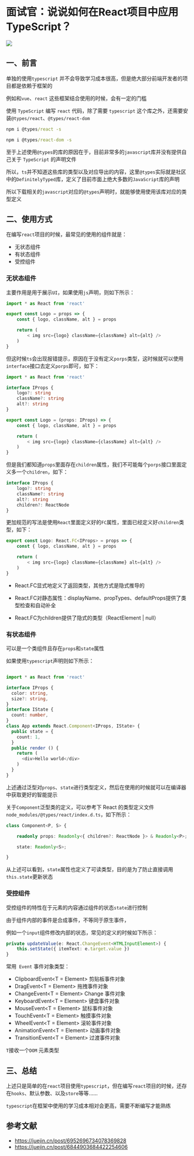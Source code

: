 # 面试官：说说如何在React项目中应用TypeScript？



 ![](https://static.vue-js.com/a98974e0-13bc-11ec-a752-75723a64e8f5.png)

## 一、前言

单独的使用`typescript` 并不会导致学习成本很高，但是绝大部分前端开发者的项目都是依赖于框架的

例如和`vue`、`react` 这些框架结合使用的时候，会有一定的门槛

使用 `TypeScript` 编写 `react` 代码，除了需要 `typescript` 这个库之外，还需要安装`@types/react`、`@types/react-dom`

```cmd
npm i @types/react -s

npm i @types/react-dom -s
```

至于上述使用`@types`的库的原因在于，目前非常多的`javascript`库并没有提供自己关于 `TypeScript` 的声明文件

所以，`ts`并不知道这些库的类型以及对应导出的内容，这里`@types`实际就是社区中的`DefinitelyTyped`库，定义了目前市面上绝大多数的` JavaScript `库的声明

所以下载相关的`javascript`对应的`@types`声明时，就能够使用使用该库对应的类型定义



## 二、使用方式

在编写`react`项目的时候，最常见的使用的组件就是：

- 无状态组件
- 有状态组件
- 受控组件



### 无状态组件

主要作用是用于展示`UI`，如果使用`js`声明，则如下所示：

```js
import * as React from 'react'

export const Logo = props => {
    const { logo, className, alt } = props

    return (
        < img src={logo} className={className} alt={alt} />
    )
}
```

但这时候`ts`会出现报错提示，原因在于没有定义`porps`类型，这时候就可以使用`interface`接口去定义`porps`即可，如下：

```ts
import * as React from 'react'

interface IProps {
    logo?: string
    className?: string
    alt?: string
}

export const Logo = (props: IProps) => {
    const { logo, className, alt } = props

    return (
        < img src={logo} className={className} alt={alt} />
    )
}
```

但是我们都知道`props`里面存在`children`属性，我们不可能每个`porps`接口里面定义多一个`children`，如下：

```ts
interface IProps {
    logo?: string
    className?: string
    alt?: string
    children?: ReactNode
}
```

更加规范的写法是使用`React`里面定义好的`FC`属性，里面已经定义好`children`类型，如下：

```ts
export const Logo: React.FC<IProps> = props => {
    const { logo, className, alt } = props

    return (
        < img src={logo} className={className} alt={alt} />
    )
}

```

- React.FC显式地定义了返回类型，其他方式是隐式推导的

- React.FC对静态属性：displayName、propTypes、defaultProps提供了类型检查和自动补全
- React.FC为children提供了隐式的类型（ReactElement | null）





### 有状态组件

 可以是一个类组件且存在`props`和`state`属性

如果使用`typescript`声明则如下所示：

```ts

import * as React from 'react'

interface IProps {
  color: string,
  size?: string,
}
interface IState {
  count: number,
}
class App extends React.Component<IProps, IState> {
  public state = {
    count: 1,
  }
  public render () {
    return (
      <div>Hello world</div>
    )
  }
}
```

上述通过泛型对`props`、`state`进行类型定义，然后在使用的时候就可以在编译器中获取更好的智能提示

关于`Component`泛型类的定义，可以参考下 React 的类型定义文件 `node_modules/@types/react/index.d.ts`，如下所示：

```ts
class Component<P, S> {

    readonly props: Readonly<{ children?: ReactNode }> & Readonly<P>;

    state: Readonly<S>;

}
```

从上述可以看到，`state`属性也定义了可读类型，目的是为了防止直接调用`this.state`更新状态



### 受控组件

受控组件的特性在于元素的内容通过组件的状态`state`进行控制

由于组件内部的事件是合成事件，不等同于原生事件，

例如一个`input`组件修改内部的状态，常见的定义的时候如下所示：

```ts
private updateValue(e: React.ChangeEvent<HTMLInputElement>) {
    this.setState({ itemText: e.target.value })
}
```

常用` Event` 事件对象类型：

- ClipboardEvent<T = Element> 剪贴板事件对象
- DragEvent<T = Element> 拖拽事件对象
- ChangeEvent<T = Element>  Change 事件对象
- KeyboardEvent<T = Element> 键盘事件对象
- MouseEvent<T = Element> 鼠标事件对象
- TouchEvent<T = Element>  触摸事件对象
- WheelEvent<T = Element> 滚轮事件对象
- AnimationEvent<T = Element> 动画事件对象
- TransitionEvent<T = Element> 过渡事件对象

`T`接收一个`DOM` 元素类型



## 三、总结

上述只是简单的在`react`项目使用`typescript`，但在编写`react`项目的时候，还存在`hooks`、默认参数、以及`store`等等......

`typescript`在框架中使用的学习成本相对会更高，需要不断编写才能熟练


## 参考文献

- https://juejin.cn/post/6952696734078369828
- https://juejin.cn/post/6844903684422254606